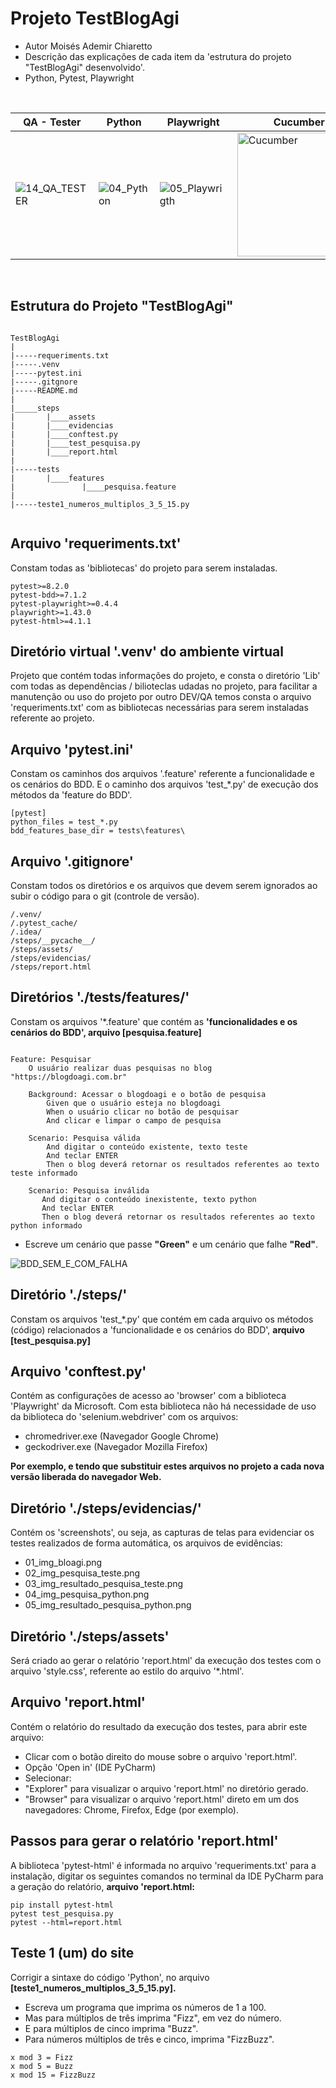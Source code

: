 # Projeto TestBlogAgi
- Autor Moisés Ademir Chiaretto
- Descrição das explicações de cada item da 'estrutura do projeto "TestBlogAgi" desenvolvido'.
- Python, Pytest, Playwright
<br>

|QA - Tester      |Python         |Playwright          |Cucumber          |IDE PyCharm         |
|-----------------|---------------|--------------------|------------------|--------------------|
| ![14_QA_TESTER](https://github.com/moiseschiaretto/TestPytest/assets/84775466/17b2e3d0-6a8b-4442-aa5d-5d0b295de871) | ![04_Python](https://github.com/moiseschiaretto/TestPytest/assets/84775466/2138c001-029a-4072-8150-be8bc4055411) | ![05_Playwrigth](https://github.com/moiseschiaretto/TestPytest/assets/84775466/a06619a2-ffc6-4213-b808-35fcb44f75fc) | <img width="198" alt="Cucumber" src="https://github.com/moiseschiaretto/TestPytest/assets/84775466/0de732a5-242c-4707-a3a2-94aab6c354b0"> | <img width="194" alt="PyCharm" src="https://github.com/moiseschiaretto/TestPytest/assets/84775466/a8eae923-fcb5-4ccf-b516-9ea9fd136945"> |



<br>

## Estrutura do Projeto "TestBlogAgi"

```

TestBlogAgi
|
|-----requeriments.txt
|-----.venv
|-----pytest.ini
|-----.gitgnore
|-----README.md
|
|_____steps
|       |____assets
|       |____evidencias
|       |____conftest.py
|       |____test_pesquisa.py
|       |____report.html
|       
|-----tests
|       |____features
|               |____pesquisa.feature
|
|-----teste1_numeros_multiplos_3_5_15.py


```

## Arquivo 'requeriments.txt'
Constam todas as 'bibliotecas' do projeto para serem instaladas.

```
pytest>=8.2.0
pytest-bdd>=7.1.2
pytest-playwright>=0.4.4
playwright>=1.43.0
pytest-html>=4.1.1
```

## Diretório virtual '.venv' do ambiente virtual 
Projeto que contém todas informações do projeto, e consta o diretório 'Lib' com todas as dependências / bilioteclas udadas no projeto, para facilitar a manutenção ou uso do projeto por outro DEV/QA temos consta o arquivo 'requeriments.txt' com as bibliotecas necessárias para serem instaladas referente ao projeto. 

## Arquivo 'pytest.ini'
Constam os caminhos dos arquivos '.feature' referente a funcionalidade e os cenários do BDD.
E o caminho dos arquivos 'test_*.py' de execução dos métodos da 'feature do BDD'.

```
[pytest]
python_files = test_*.py
bdd_features_base_dir = tests\features\
```

## Arquivo '.gitignore'
Constam todos os diretórios e os arquivos que devem serem ignorados ao subir o código para o git (controle de versão).

```
/.venv/
/.pytest_cache/
/.idea/
/steps/__pycache__/
/steps/assets/
/steps/evidencias/
/steps/report.html
```

## Diretórios './tests/features/' 
Constam os arquivos '*.feature' que contém as **'funcionalidades e os cenários do BDD', arquivo [pesquisa.feature]**

```

Feature: Pesquisar
    O usuário realizar duas pesquisas no blog "https://blogdoagi.com.br"

    Background: Acessar o blogdoagi e o botão de pesquisa
        Given que o usuário esteja no blogdoagi
        When o usuário clicar no botão de pesquisar
        And clicar e limpar o campo de pesquisa

    Scenario: Pesquisa válida
        And digitar o conteúdo existente, texto teste
        And teclar ENTER
        Then o blog deverá retornar os resultados referentes ao texto teste informado

    Scenario: Pesquisa inválida
       And digitar o conteúdo inexistente, texto python
       And teclar ENTER
       Then o blog deverá retornar os resultados referentes ao texto python informado

```

- Escreve um cenário que passe **"Green"** e um cenário que falhe **"Red"**.


![BDD_SEM_E_COM_FALHA](https://github.com/moiseschiaretto/TestPytest/assets/84775466/7c384207-7d94-4b27-9b08-ed2866e56d31)


## Diretório './steps/' 
Constam os arquivos 'test_*.py' que contém em cada arquivo os métodos (código) relacionados a 'funcionalidade e os cenários do BDD', **arquivo [test_pesquisa.py]**

## Arquivo 'conftest.py' 
Contém as configurações de acesso ao 'browser' com a biblioteca 'Playwright' da Microsoft.
Com esta biblioteca não há necessidade de uso da biblioteca do 'selenium.webdriver' com os arquivos:
- chromedriver.exe (Navegador Google Chrome)
- geckodriver.exe (Navegador Mozilla Firefox)
  
**Por exemplo, e tendo que substituir estes arquivos no projeto a cada nova versão liberada do navegador Web.**

## Diretório './steps/evidencias/' 
Contém os 'screenshots', ou seja, as capturas de telas para evidenciar os testes realizados de forma automática, os arquivos de evidências:
- 01_img_bloagi.png
- 02_img_pesquisa_teste.png
- 03_img_resultado_pesquisa_teste.png
- 04_img_pesquisa_python.png
- 05_img_resultado_pesquisa_python.png

## Diretório './steps/assets' 
Será criado ao gerar o relatório 'report.html' da execução dos testes com o arquivo 'style.css', referente ao estilo do arquivo '*.html'.

## Arquivo 'report.html' 
Contém o relatório do resultado da execução dos testes, para abrir este arquivo:
- Clicar com o botão direito do mouse sobre o arquivo 'report.html'.
- Opção 'Open in' (IDE PyCharm)
- Selecionar:
- "Explorer" para visualizar o arquivo 'report.html' no diretório gerado.
- "Browser" para visualizar o arquivo 'report.html' direto em um dos navegadores: Chrome, Firefox, Edge (por exemplo).

## Passos para gerar o relatório 'report.html'
A biblioteca 'pytest-html' é informada no arquivo 'requeriments.txt' para a instalação, digitar os seguintes comandos no terminal da IDE PyCharm para a geração do relatório, **arquivo 'report.html:** 

```
pip install pytest-html
pytest test_pesquisa.py
pytest --html=report.html
```

## Teste 1 (um) do site
Corrigir a sintaxe do código 'Python', no arquivo **[teste1_numeros_multiplos_3_5_15.py].**
- Escreva um programa que imprima os números de 1 a 100.
- Mas para múltiplos de três imprima "Fizz", em vez do número.
- E para múltiplos de cinco imprima "Buzz".
- Para números múltiplos de três e cinco, imprima "FizzBuzz".

```
x mod 3 = Fizz
x mod 5 = Buzz
x mod 15 = FizzBuzz
```
